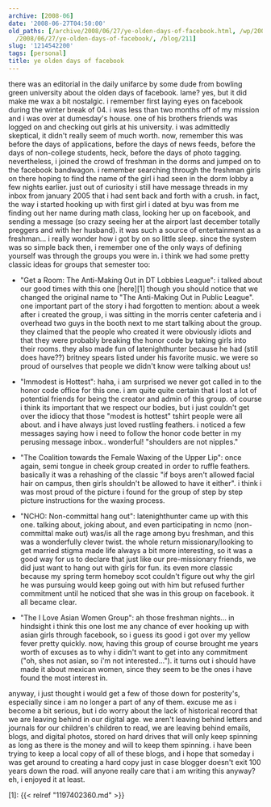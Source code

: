 ```yaml
---
archive: [2008-06]
date: '2008-06-27T04:50:00'
old_paths: [/archive/2008/06/27/ye-olden-days-of-facebook.html, /wp/2008/06/27/ye-olden-days-of-facebook/,
  /2008/06/27/ye-olden-days-of-facebook/, /blog/211]
slug: '1214542200'
tags: [personal]
title: ye olden days of facebook
---
```


there was an editorial in the daily unifarce by some dude from bowling
green university about the olden days of facebook. lame? yes, but it did
make me wax a bit nostalgic. i remember first laying eyes on facebook
during the winter break of 04. i was less than two months off of my
mission and i was over at dumesday's house. one of his brothers friends
was logged on and checking out girls at his university. i was admittedly
skeptical, it didn't really seem of much worth. now, remember this was
before the days of applications, before the days of news feeds, before the
days of non-college students, heck, before the days of photo tagging.
nevertheless, i joined the crowd of freshman in the dorms and jumped on to
the facebook bandwagon. i remember searching through the freshman girls on
there hoping to find the name of the girl i had seen in the dorm lobby
a few nights earlier. just out of curiosity i still have message threads
in my inbox from january 2005 that i had sent back and forth with a crush.
in fact, the way i started hooking up with first girl i dated at byu was
from me finding out her name during math class, looking her up on
facebook, and sending a message (so crazy seeing her at the airport last
december totally preggers and with her husband). it was such a source of
entertainment as a freshman... i really wonder how i got by on so little
sleep. since the system was so simple back then, i remember one of the
only ways of defining yourself was through the groups you were in. i think
we had some pretty classic ideas for groups that semester too:

- "Get a Room: The Anti-Making Out in DT Lobbies League": i talked about
  our good times with this one [here][1] though you should notice that we
  changed the original name to "The Anti-Making Out in Public League". one
  important part of the story i had forgotten to mention: about a week
  after i created the group, i was sitting in the morris center cafeteria
  and i overhead two guys in the booth next to me start talking about the
  group. they claimed that the people who created it were obviously idiots
  and that they were probably breaking the honor code by taking girls into
  their rooms. they also made fun of latenighthunter because he had (still
  does have??) britney spears listed under his favorite music. we were so
  proud of ourselves that people we didn't know were talking about us!

- "Immodest is Hottest": haha, i am surprised we never got called in to
  the honor code office for this one. i am quite quite certain that i lost
  a lot of potential friends for being the creator and admin of this
  group. of course i think its important that we respect our bodies, but
  i just couldn't get over the idiocy that those "modest is hottest"
  tshirt people were all about. and i have always just loved rustling
  feathers. i noticed a few messages saying how i need to follow the honor
  code better in my perusing message inbox.. wonderful! "shoulders are not
  nipples."

- "The Coalition towards the Female Waxing of the Upper Lip": once again,
  semi tongue in cheek group created in order to ruffle feathers.
  basically it was a rehashing of the classic "if boys aren't allowed
  facial hair on campus, then girls shouldn't be allowed to have it
  either". i think i was most proud of the picture i found for the group
  of step by step picture instructions for the waxing process.

- "NCHO: Non-committal hang out": latenighthunter came up with this one.
  talking about, joking about, and even participating in ncmo
  (non-committal make out) was/is all the rage among byu freshman, and
  this was a wonderfully clever twist. the whole return missionary/looking
  to get married stigma made life always a bit more interesting, so it was
  a good way for us to declare that just like our pre-missionary friends,
  we did just want to hang out with girls for fun. its even more classic
  because my spring term homeboy scot couldn't figure out why the girl he
  was pursuing would keep going out with him but refused further
  commitment until he noticed that she was in this group on facebook. it
  all became clear.

- "The I Love Asian Women Group": ah those freshman nights... in hindsight
  i think this one lost me any chance of ever hooking up with asian girls
  through facebook, so i guess its good i got over my yellow fever pretty
  quickly. now, having this group of course brought me years worth of
  excuses as to why i didn't want to get into any commitment ("oh, shes
  not asian, so i'm not interested..."). it turns out i should have made
  it about mexican women, since they seem to be the ones i have found the
  most interest in.

anyway, i just thought i would get a few of those down for posterity's,
especially since i am no longer a part of any of them. excuse me as
i become a bit serious, but i do worry about the lack of historical record
that we are leaving behind in our digital age. we aren't leaving behind
letters and journals for our children's children to read, we are leaving
behind emails, blogs, and digital photos, stored on hard drives that will
only keep spinning as long as there is the money and will to keep them
spinning. i have been trying to keep a local copy of all of these blogs,
and i hope that someday i was get around to creating a hard copy just in
case blogger doesn't exit 100 years down the road. will anyone really care
that i am writing this anyway? eh, i enjoyed it at least.

[1]: {{< relref "1197402360.md" >}}

